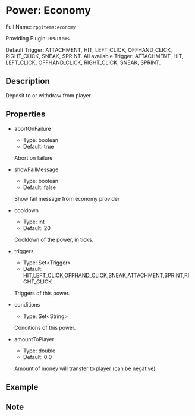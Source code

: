 # Power: Economy

<!-- This file is generated ingame by `/rpgitem gen-wiki`. -->
<!-- Please only edit between "beginCustomXXXX" and "endCustomXXXX".  -->
<!-- If you want to edit description of this power or property, -->
<!-- please edit corresponding section in "resources/lang/en_US.yml" -->

Full Name: `rpgitems:economy`

Providing Plugin: `RPGItems`

Default Trigger: ATTACHMENT, HIT, LEFT_CLICK, OFFHAND_CLICK, RIGHT_CLICK, SNEAK, SPRINT.
All available Trigger: ATTACHMENT, HIT, LEFT_CLICK, OFFHAND_CLICK, RIGHT_CLICK, SNEAK, SPRINT.

<!-- beginCustomHeader -->
<!-- endCustomHeader -->

## Description

Deposit to or withdraw from player
<!-- beginCustomDescription -->
<!-- endCustomDescription -->

## Properties

* abortOnFailure

  * Type: boolean
  * Default: true

  Abort on failure

* showFailMessage

  * Type: boolean
  * Default: false

  Show fail message from economy provider

* cooldown

  * Type: int
  * Default: 20

  Cooldown of the power, in ticks.

* triggers

  * Type: Set&lt;Trigger&gt;
  * Default: HIT,LEFT_CLICK,OFFHAND_CLICK,SNEAK,ATTACHMENT,SPRINT,RIGHT_CLICK

  Triggers of this power.

* conditions

  * Type: Set&lt;String&gt;

  Conditions of this power.

* amountToPlayer

  * Type: double
  * Default: 0.0

  Amount of money will transfer to player (can be negative)

<!-- beginCustomProperties -->
<!-- endCustomProperties -->

## Example

<!-- beginCustomExample -->
<!-- endCustomExample -->

## Note

<!-- beginCustomNote -->
<!-- endCustomNote -->